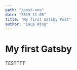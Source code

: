 ```yaml
---
path: "/post-one"
date: "2019-11-05"
title: "My first Gatsby Post"
author: "Laup Wing"
---
```


# My first Gatsby

TESTTTT